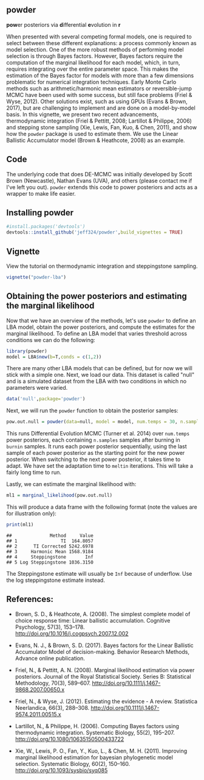 
<!-- README.md is generated from README.Rmd. Please edit that file -->
powder
------

**pow**er posteriors via **d**ifferential **e**volution in **r**

When presented with several competing formal models, one is required to select between these different explanations: a process commonly known as model selection. One of the more robust methods of performing model selection is through Bayes factors. However, Bayes factors require the computation of the marginal likelihood for each model, which, in turn, requires integrating over the entire parameter space. This makes the estimation of the Bayes factor for models with more than a few dimensions problematic for numerical integration techniques. Early Monte Carlo methods such as arithmetic/harmonic mean estimators or reversible-jump MCMC have been used with some success, but still face problems (Friel & Wyse, 2012). Other solutions exist, such as using GPUs (Evans & Brown, 2017), but are challenging to implement and are done on a model-by-model basis. In this vignette, we present two recent advancements, thermodynamic integration (Friel & Pettitt, 2008; Lartillot & Philippe, 2006) and stepping stone sampling (Xie, Lewis, Fan, Kuo, & Chen, 2011), and show how the `powder` package is used to estimate them. We use the Linear Ballistic Accumulator model (Brown & Heathcote, 2008) as an example.

Code
----

The underlying code that does DE-MCMC was initially developed by Scott Brown (Newcastle), Nathan Evans (UVA), and others (please contact me if I've left you out). `powder` extends this code to power posteriors and acts as a wrapper to make life easier.

Installing powder
-----------------

``` r
#install.packages('devtools')
devtools::install_github('jeff324/powder',build_vignettes = TRUE)
```

Vignette
--------

View the tutorial on thermodynamic integration and steppingstone sampling.

``` r
vignette("powder-lba")
```

Obtaining the power posteriors and estimating the marginal likelihood
---------------------------------------------------------------------

Now that we have an overview of the methods, let's use `powder` to define an LBA model, obtain the power posteriors, and compute the estimates for the marginal likelihood. To define an LBA model that varies threshold across conditions we can do the following:

``` r
library(powder)
model = LBA$new(b=T,conds = c(1,2))
```

There are many other LBA models that can be defined, but for now we will stick with a simple one. Next, we load our data. This dataset is called "null" and is a simulated dataset from the LBA with two conditions in which no parameters were varied.

``` r
data('null',package='powder')
```

Next, we will run the `powder` function to obtain the posterior samples:

``` r
pow.out.null = powder(data=null, model = model, num.temps = 30, n.samples = 500, burnin=1000, meltin=250)
```

This runs Differential Evolution MCMC (Turner et al. 2014) over `num.temps` power posteriors, each containing `n.samples` samples after burning in `burnin` samples. It runs each power posterior sequentially, using the last sample of each power posterior as the starting point for the new power posterior. When switching to the next power posterior, it takes time to adapt. We have set the adaptation time to `meltin` iterations. This will take a fairly long time to run.

Lastly, we can estimate the marginal likelihood with:

``` r
ml1 = marginal_likelihood(pow.out.null)
```

This will produce a data frame with the following format (note the values are for illustration only):

``` r
print(ml1)
```

    ##              Method     Value
    ## 1                TI  164.8057
    ## 2      TI Corrected 5242.6978
    ## 3     Harmonic Mean 1568.9184
    ## 4     Steppingstone       Inf
    ## 5 Log Steppingstone 1036.3150

The Steppingstone estimate will usually be `Inf` because of underflow. Use the log steppingstone estimate instead.

References:
-----------

-   Brown, S. D., & Heathcote, A. (2008). The simplest complete model of choice response time: Linear ballistic accumulation. Cognitive Psychology, 57(3), 153–178. <http://doi.org/10.1016/j.cogpsych.2007.12.002>

-   Evans, N. J., & Brown, S. D. (2017). Bayes factors for the Linear Ballistic Accumulator Model of decision-making. Behavior Research Methods, Advance online publication.

-   Friel, N., & Pettitt, A. N. (2008). Marginal likelihood estimation via power posteriors. Journal of the Royal Statistical Society. Series B: Statistical Methodology, 70(3), 589–607. <http://doi.org/10.1111/j.1467-9868.2007.00650.x>

-   Friel, N., & Wyse, J. (2012). Estimating the evidence - A review. Statistica Neerlandica, 66(3), 288–308. <http://doi.org/10.1111/j.1467-9574.2011.00515.x>

-   Lartillot, N., & Philippe, H. (2006). Computing Bayes factors using thermodynamic integration. Systematic Biology, 55(2), 195–207. <http://doi.org/10.1080/10635150500433722>

-   Xie, W., Lewis, P. O., Fan, Y., Kuo, L., & Chen, M. H. (2011). Improving marginal likelihood estimation for bayesian phylogenetic model selection. Systematic Biology, 60(2), 150–160. <http://doi.org/10.1093/sysbio/syq085>
